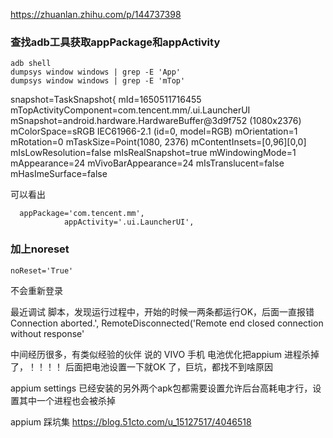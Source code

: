 https://zhuanlan.zhihu.com/p/144737398





### 查找adb工具获取appPackage和appActivity

```
adb shell
dumpsys window windows | grep -E 'App'
dumpsys window windows | grep -E 'mTop'

```

snapshot=TaskSnapshot{ mId=1650511716455 mTopActivityComponent=com.tencent.mm/.ui.LauncherUI mSnapshot=android.hardware.HardwareBuffer@3d9f752 (1080x2376) mColorSpace=sRGB IEC61966-2.1 (id=0, model=RGB) mOrientation=1 mRotation=0 mTaskSize=Point(1080, 2376) mContentInsets=[0,96][0,0] mIsLowResolution=false mIsRealSnapshot=true mWindowingMode=1 mAppearance=24 mVivoBarAppearance=24 mIsTranslucent=false mHasImeSurface=false



可以看出

```
  appPackage='com.tencent.mm',
            appActivity='.ui.LauncherUI',
```

### 加上noreset

```
noReset='True'
```

不会重新登录





最近调试 脚本，发现运行过程中，开始的时候一两条都运行OK，后面一直报错Connection aborted.', RemoteDisconnected('Remote end closed connection without response'

  中间经历很多，有类似经验的伙伴 说的 VIVO 手机 电池优化把appium  进程杀掉了，！！！！ 后面把电池设置一下就OK 了，巨坑，都找不到啥原因

appium  settings  已经安装的另外两个apk包都需要设置允许后台高耗电才行，设置其中一个进程也会被杀掉

appium  踩坑集
https://blog.51cto.com/u_15127517/4046518